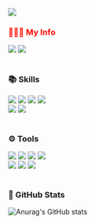 <img src="https://capsule-render.vercel.app/api?type=waving&color=gradient&&customColorList=3&height=200&section=header&text=Hi!%20I'm%20minzyee%20:)&fontSize=70" />

<section>
  <h3 style='color: #ff0a00'>💁🏻‍♀️ My Info</h3>
  <img src="https://img.shields.io/badge/vvzmsqufvv@gmail.com-EA4335?style=for-the-badge&logo=Gmail&logoColor=fff">  
  <img src="https://img.shields.io/badge/Tistory-000?style=for-the-badge&logo=Tistory&logoColor=fff">
</section>

<br>

<section>
  <h3>📚 Skills</h3>
  <div>
    <img src="https://img.shields.io/badge/HTML5-E34F26?style=for-the-badge&logo=HTML5&logoColor=fff">
    <img src="https://img.shields.io/badge/CSS3-1572B6?style=for-the-badge&logo=CSS3&logoColor=fff">
    <img src="https://img.shields.io/badge/JavaScript-F7DF1E?style=for-the-badge&logo=JavaScript&logoColor=000">
    <img src="https://img.shields.io/badge/React-61DAFB?style=for-the-badge&logo=React&logoColor=000">
  </div>
  
  <div>
    <img src="https://img.shields.io/badge/Tailwind CSS-06B6D4?style=for-the-badge&logo=Tailwind CSS&logoColor=fff">
    <img src="https://img.shields.io/badge/Bootstrap-7952B3?style=for-the-badge&logo=Bootstrap&logoColor=fff">
  </div>
</section>

<br>

<section>
  <h3>⚙️ Tools</h3>
  <div>
    <img src="https://img.shields.io/badge/GitHub-181717?style=for-the-badge&logo=GitHub&logoColor=fff">
    <img src="https://img.shields.io/badge/Firebase-FFCA28?style=for-the-badge&logo=Firebase&logoColor=fff">
    <img src="https://img.shields.io/badge/Discord-5865F2?style=for-the-badge&logo=Discord&logoColor=fff">
    <img src="https://img.shields.io/badge/Notion-000?style=for-the-badge&logo=Notion&logoColor=fff">
  </div>
  <div>
    <img src="https://img.shields.io/badge/Figma-F24E1E?style=for-the-badge&logo=Figma&logoColor=fff">
    <img src="https://img.shields.io/badge/Adobe Photoshop-31A8FF?style=for-the-badge&logo=Adobe Photoshop&logoColor=fff">
    <img src="https://img.shields.io/badge/Adobe Illustrator-FF9A00?style=for-the-badge&logo=Adobe Illustrator&logoColor=fff">
  </div>
</section>

<br>

<h3>🌱 GitHub Stats</h3>

![Anurag's GitHub stats](https://github-readme-stats.vercel.app/api?username=minzyee&show_icons=true&theme=vue)





<!--
**minzyee/minzyee** is a ✨ _special_ ✨ repository because its `README.md` (this file) appears on your GitHub profile.

Here are some ideas to get you started:

- 🔭 I’m currently working on ...
- 🌱 I’m currently learning ...
- 👯 I’m looking to collaborate on ...
- 🤔 I’m looking for help with ...
- 💬 Ask me about ...
- 📫 How to reach me: ...
- 😄 Pronouns: ...
- ⚡ Fun fact: ...
-->
